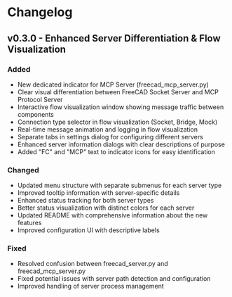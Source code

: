 # Changelog

## v0.3.0 - Enhanced Server Differentiation & Flow Visualization

### Added
- New dedicated indicator for MCP Server (freecad_mcp_server.py)
- Clear visual differentiation between FreeCAD Socket Server and MCP Protocol Server
- Interactive flow visualization window showing message traffic between components
- Connection type selector in flow visualization (Socket, Bridge, Mock)
- Real-time message animation and logging in flow visualization
- Separate tabs in settings dialog for configuring different servers
- Enhanced server information dialogs with clear descriptions of purpose
- Added "FC" and "MCP" text to indicator icons for easy identification

### Changed
- Updated menu structure with separate submenus for each server type
- Improved tooltip information with server-specific details
- Enhanced status tracking for both server types
- Better status visualization with distinct colors for each server
- Updated README with comprehensive information about the new features
- Improved configuration UI with descriptive labels

### Fixed
- Resolved confusion between freecad_server.py and freecad_mcp_server.py
- Fixed potential issues with server path detection and configuration
- Improved handling of server process management 
